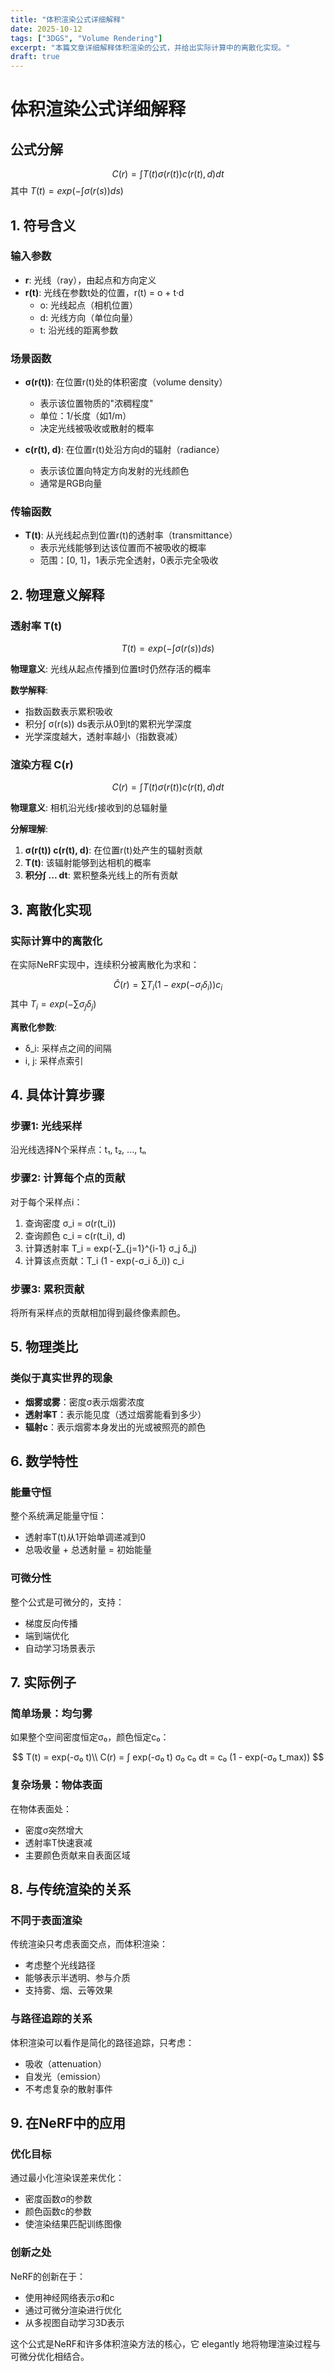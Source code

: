 ```yaml
---
title: "体积渲染公式详细解释"
date: 2025-10-12
tags: ["3DGS", "Volume Rendering"]
excerpt: "本篇文章详细解释体积渲染的公式，并给出实际计算中的离散化实现。"
draft: true
---
```


# 体积渲染公式详细解释

## 公式分解

$$
C(r) = ∫ T(t) σ(r(t)) c(r(t), d) dt
$$
其中 $T(t) = exp(-∫ σ(r(s)) ds)$


## 1. 符号含义

### 输入参数
- **r**: 光线（ray），由起点和方向定义
- **r(t)**: 光线在参数t处的位置，r(t) = o + t·d
  - o: 光线起点（相机位置）
  - d: 光线方向（单位向量）
  - t: 沿光线的距离参数

### 场景函数
- **σ(r(t))**: 在位置r(t)处的体积密度（volume density）
  - 表示该位置物质的"浓稠程度"
  - 单位：1/长度（如1/m）
  - 决定光线被吸收或散射的概率

- **c(r(t), d)**: 在位置r(t)处沿方向d的辐射（radiance）
  - 表示该位置向特定方向发射的光线颜色
  - 通常是RGB向量

### 传输函数
- **T(t)**: 从光线起点到位置r(t)的透射率（transmittance）
  - 表示光线能够到达该位置而不被吸收的概率
  - 范围：[0, 1]，1表示完全透射，0表示完全吸收

## 2. 物理意义解释

### 透射率 T(t)
$$
T(t) = exp(-∫ σ(r(s)) ds)
$$


**物理意义**: 光线从起点传播到位置t时仍然存活的概率

**数学解释**:
- 指数函数表示累积吸收
- 积分∫ σ(r(s)) ds表示从0到t的累积光学深度
- 光学深度越大，透射率越小（指数衰减）

### 渲染方程 C(r)
$$
C(r) = ∫ T(t) σ(r(t)) c(r(t), d) dt
$$



**物理意义**: 相机沿光线r接收到的总辐射量

**分解理解**:
1. **σ(r(t)) c(r(t), d)**: 在位置r(t)处产生的辐射贡献
2. **T(t)**: 该辐射能够到达相机的概率
3. **积分∫ ... dt**: 累积整条光线上的所有贡献

## 3. 离散化实现

### 实际计算中的离散化
在实际NeRF实现中，连续积分被离散化为求和：

$$
Ĉ(r) = ∑ T_i (1 - exp(-σ_i δ_i)) c_i
$$
其中 $T_i = exp(-∑ σ_j δ_j)$


**离散化参数**:
- δ_i: 采样点之间的间隔
- i, j: 采样点索引

## 4. 具体计算步骤

### 步骤1: 光线采样
沿光线选择N个采样点：t₁, t₂, ..., tₙ

### 步骤2: 计算每个点的贡献
对于每个采样点i：
1. 查询密度 σ_i = σ(r(t_i))
2. 查询颜色 c_i = c(r(t_i), d)
3. 计算透射率 T_i = exp(-∑_{j=1}^{i-1} σ_j δ_j)
4. 计算该点贡献：T_i (1 - exp(-σ_i δ_i)) c_i

### 步骤3: 累积贡献
将所有采样点的贡献相加得到最终像素颜色。

## 5. 物理类比

### 类似于真实世界的现象
- **烟雾或雾**：密度σ表示烟雾浓度
- **透射率T**：表示能见度（透过烟雾能看到多少）
- **辐射c**：表示烟雾本身发出的光或被照亮的颜色

## 6. 数学特性

### 能量守恒
整个系统满足能量守恒：
- 透射率T(t)从1开始单调递减到0
- 总吸收量 + 总透射量 = 初始能量

### 可微分性
整个公式是可微分的，支持：
- 梯度反向传播
- 端到端优化
- 自动学习场景表示

## 7. 实际例子

### 简单场景：均匀雾
如果整个空间密度恒定σ₀，颜色恒定c₀：

$$
T(t) = exp(-σ₀ t)\\
C(r) = ∫ exp(-σ₀ t) σ₀ c₀ dt = c₀ (1 - exp(-σ₀ t_max))
$$


### 复杂场景：物体表面
在物体表面处：
- 密度σ突然增大
- 透射率T快速衰减
- 主要颜色贡献来自表面区域

## 8. 与传统渲染的关系

### 不同于表面渲染
传统渲染只考虑表面交点，而体积渲染：
- 考虑整个光线路径
- 能够表示半透明、参与介质
- 支持雾、烟、云等效果

### 与路径追踪的关系
体积渲染可以看作是简化的路径追踪，只考虑：
- 吸收（attenuation）
- 自发光（emission）
- 不考虑复杂的散射事件

## 9. 在NeRF中的应用

### 优化目标
通过最小化渲染误差来优化：
- 密度函数σ的参数
- 颜色函数c的参数
- 使渲染结果匹配训练图像

### 创新之处
NeRF的创新在于：
- 使用神经网络表示σ和c
- 通过可微分渲染进行优化
- 从多视图自动学习3D表示

这个公式是NeRF和许多体积渲染方法的核心，它 elegantly 地将物理渲染过程与可微分优化相结合。
